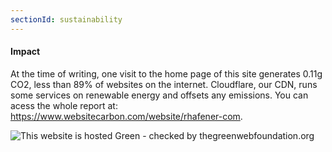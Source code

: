 ```yaml
---
sectionId: sustainability
---
```


#### Impact
At the time of writing, one visit to the home page of this site generates 0.11g CO2, less than 89% of websites on the internet. Cloudflare, our CDN, runs some services on renewable energy and offsets any emissions. You can acess the whole report at: https://www.websitecarbon.com/website/rhafener-com.

<img src="https://api.thegreenwebfoundation.org/greencheckimage/rhafener.com?nocache=true" alt="This website is hosted Green - checked by thegreenwebfoundation.org">
